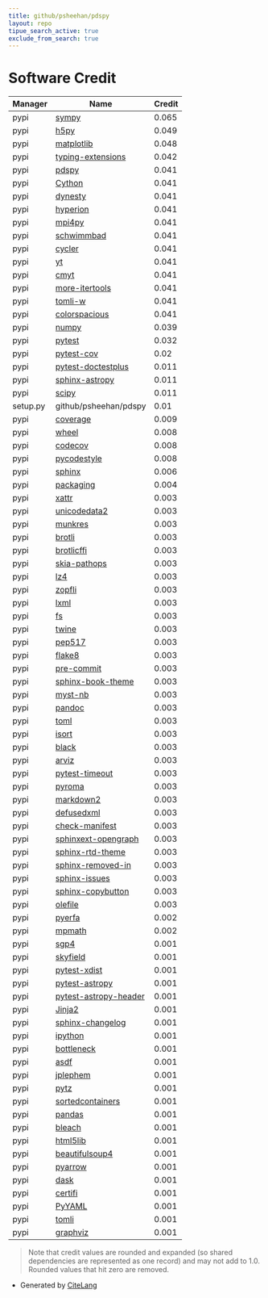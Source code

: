 ```yaml
---
title: github/psheehan/pdspy
layout: repo
tipue_search_active: true
exclude_from_search: true
---
```

# Software Credit

|Manager|Name|Credit|
|-------|----|------|
|pypi|[sympy](https://sympy.org)|0.065|
|pypi|[h5py](http://www.h5py.org)|0.049|
|pypi|[matplotlib](https://matplotlib.org)|0.048|
|pypi|[typing-extensions](https://pypi.org/project/typing-extensions)|0.042|
|pypi|[pdspy](https://github.com/psheehan/pdspy)|0.041|
|pypi|[Cython](http://cython.org/)|0.041|
|pypi|[dynesty](https://github.com/joshspeagle/dynesty)|0.041|
|pypi|[hyperion](http://www.hyperion-rt.org)|0.041|
|pypi|[mpi4py](https://github.com/mpi4py/mpi4py/)|0.041|
|pypi|[schwimmbad](https://github.com/adrn/schwimmbad)|0.041|
|pypi|[cycler](https://github.com/matplotlib/cycler)|0.041|
|pypi|[yt](https://github.com/yt-project/yt)|0.041|
|pypi|[cmyt](https://github.com/yt-project/yt)|0.041|
|pypi|[more-itertools](https://more-itertools.rtfd.io)|0.041|
|pypi|[tomli-w](https://pypi.org/project/tomli-w)|0.041|
|pypi|[colorspacious](https://github.com/njsmith/colorspacious)|0.041|
|pypi|[numpy](https://pypi.org/project/numpy)|0.039|
|pypi|[pytest](https://pypi.org/project/pytest)|0.032|
|pypi|[pytest-cov](https://pypi.org/project/pytest-cov)|0.02|
|pypi|[pytest-doctestplus](https://pypi.org/project/pytest-doctestplus)|0.011|
|pypi|[sphinx-astropy](https://pypi.org/project/sphinx-astropy)|0.011|
|pypi|[scipy](https://pypi.org/project/scipy)|0.011|
|setup.py|github/psheehan/pdspy|0.01|
|pypi|[coverage](https://github.com/nedbat/coveragepy)|0.009|
|pypi|[wheel](https://pypi.org/project/wheel)|0.008|
|pypi|[codecov](https://pypi.org/project/codecov)|0.008|
|pypi|[pycodestyle](https://pypi.org/project/pycodestyle)|0.008|
|pypi|[sphinx](https://pypi.org/project/sphinx)|0.006|
|pypi|[packaging](https://pypi.org/project/packaging)|0.004|
|pypi|[xattr](https://pypi.org/project/xattr)|0.003|
|pypi|[unicodedata2](https://pypi.org/project/unicodedata2)|0.003|
|pypi|[munkres](https://pypi.org/project/munkres)|0.003|
|pypi|[brotli](https://pypi.org/project/brotli)|0.003|
|pypi|[brotlicffi](https://pypi.org/project/brotlicffi)|0.003|
|pypi|[skia-pathops](https://pypi.org/project/skia-pathops)|0.003|
|pypi|[lz4](https://pypi.org/project/lz4)|0.003|
|pypi|[zopfli](https://pypi.org/project/zopfli)|0.003|
|pypi|[lxml](https://pypi.org/project/lxml)|0.003|
|pypi|[fs](https://pypi.org/project/fs)|0.003|
|pypi|[twine](https://pypi.org/project/twine)|0.003|
|pypi|[pep517](https://pypi.org/project/pep517)|0.003|
|pypi|[flake8](https://pypi.org/project/flake8)|0.003|
|pypi|[pre-commit](https://pypi.org/project/pre-commit)|0.003|
|pypi|[sphinx-book-theme](https://pypi.org/project/sphinx-book-theme)|0.003|
|pypi|[myst-nb](https://pypi.org/project/myst-nb)|0.003|
|pypi|[pandoc](https://pypi.org/project/pandoc)|0.003|
|pypi|[toml](https://pypi.org/project/toml)|0.003|
|pypi|[isort](https://pypi.org/project/isort)|0.003|
|pypi|[black](https://pypi.org/project/black)|0.003|
|pypi|[arviz](https://pypi.org/project/arviz)|0.003|
|pypi|[pytest-timeout](https://pypi.org/project/pytest-timeout)|0.003|
|pypi|[pyroma](https://pypi.org/project/pyroma)|0.003|
|pypi|[markdown2](https://pypi.org/project/markdown2)|0.003|
|pypi|[defusedxml](https://pypi.org/project/defusedxml)|0.003|
|pypi|[check-manifest](https://pypi.org/project/check-manifest)|0.003|
|pypi|[sphinxext-opengraph](https://pypi.org/project/sphinxext-opengraph)|0.003|
|pypi|[sphinx-rtd-theme](https://pypi.org/project/sphinx-rtd-theme)|0.003|
|pypi|[sphinx-removed-in](https://pypi.org/project/sphinx-removed-in)|0.003|
|pypi|[sphinx-issues](https://pypi.org/project/sphinx-issues)|0.003|
|pypi|[sphinx-copybutton](https://pypi.org/project/sphinx-copybutton)|0.003|
|pypi|[olefile](https://pypi.org/project/olefile)|0.003|
|pypi|[pyerfa](https://github.com/liberfa/pyerfa)|0.002|
|pypi|[mpmath](http://mpmath.org/)|0.002|
|pypi|[sgp4](https://github.com/brandon-rhodes/python-sgp4)|0.001|
|pypi|[skyfield](http://github.com/brandon-rhodes/python-skyfield/)|0.001|
|pypi|[pytest-xdist](https://github.com/pytest-dev/pytest-xdist)|0.001|
|pypi|[pytest-astropy](https://pypi.org/project/pytest-astropy)|0.001|
|pypi|[pytest-astropy-header](https://pypi.org/project/pytest-astropy-header)|0.001|
|pypi|[Jinja2](https://pypi.org/project/Jinja2)|0.001|
|pypi|[sphinx-changelog](https://pypi.org/project/sphinx-changelog)|0.001|
|pypi|[ipython](https://pypi.org/project/ipython)|0.001|
|pypi|[bottleneck](https://pypi.org/project/bottleneck)|0.001|
|pypi|[asdf](https://pypi.org/project/asdf)|0.001|
|pypi|[jplephem](https://pypi.org/project/jplephem)|0.001|
|pypi|[pytz](https://pypi.org/project/pytz)|0.001|
|pypi|[sortedcontainers](https://pypi.org/project/sortedcontainers)|0.001|
|pypi|[pandas](https://pypi.org/project/pandas)|0.001|
|pypi|[bleach](https://pypi.org/project/bleach)|0.001|
|pypi|[html5lib](https://pypi.org/project/html5lib)|0.001|
|pypi|[beautifulsoup4](https://pypi.org/project/beautifulsoup4)|0.001|
|pypi|[pyarrow](https://pypi.org/project/pyarrow)|0.001|
|pypi|[dask](https://pypi.org/project/dask)|0.001|
|pypi|[certifi](https://pypi.org/project/certifi)|0.001|
|pypi|[PyYAML](https://pypi.org/project/PyYAML)|0.001|
|pypi|[tomli](https://pypi.org/project/tomli)|0.001|
|pypi|[graphviz](https://pypi.org/project/graphviz)|0.001|


> Note that credit values are rounded and expanded (so shared dependencies are represented as one record) and may not add to 1.0. Rounded values that hit zero are removed.


- Generated by [CiteLang](https://github.com/vsoch/citelang)
